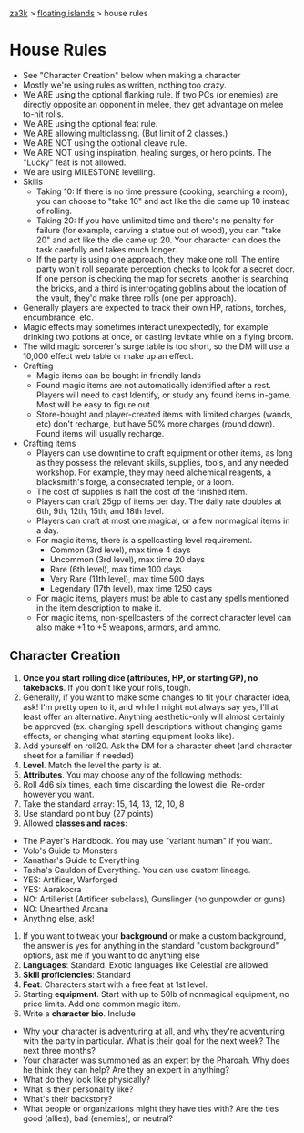 [za3k](/) > [floating islands](/floating_islands/) > house rules

# House Rules
- See "Character Creation" below when making a character
- Mostly we're using rules as written, nothing too crazy.
- We ARE using the optional flanking rule. If two PCs (or enemies) are directly opposite an opponent in melee, they get advantage on melee to-hit rolls.
- We ARE using the optional feat rule.
- We ARE allowing multiclassing. (But limit of 2 classes.)
- We ARE NOT using the optional cleave rule.
- We ARE NOT using inspiration, healing surges, or hero points. The "Lucky" feat is not allowed.
- We are using MILESTONE levelling.
- Skills
    - Taking 10: If there is no time pressure (cooking, searching a room), you can choose to "take 10" and act like the die came up 10 instead of rolling.
    - Taking 20: If you have unlimited time and there's no penalty for failure (for example, carving a statue out of wood), you can "take 20" and act like the die came up 20. Your character can does the task carefully and takes much longer.
    - If the party is using one approach, they make one roll. The entire party won't roll separate perception checks to look for a secret door. If one person is checking the map for secrets, another is searching the bricks, and a third is interrogating goblins about the location of the vault, they'd make three rolls (one per approach).
- Generally players are expected to track their own HP, rations, torches, encumbrance, etc.
- Magic effects may sometimes interact unexpectedly, for example drinking two potions at once, or casting levitate while on a flying broom.
- The wild magic sorcerer's surge table is too short, so the DM will use a 10,000 effect web table or make up an effect.
- Crafting
  - Magic items can be bought in friendly lands
  - Found magic items are not automatically identified after a rest. Players will need to cast Identify, or study any found items in-game. Most will be easy to figure out.
  - Store-bought and player-created items with limited charges (wands, etc) don't recharge, but have 50% more charges (round down). Found items will usually recharge.
- Crafting items
  - Players can use downtime to craft equipment or other items, as long as they possess the relevant skills, supplies, tools, and any needed workshop. For example, they may need alchemical reagents, a blacksmith's forge, a consecrated temple, or a loom.
  - The cost of supplies is half the cost of the finished item.
  - Players can craft 25gp of items per day. The daily rate doubles at 6th, 9th, 12th, 15th, and 18th level.
  - Players can craft at most one magical, or a few nonmagical items in a day.
  - For magic items, there is a spellcasting level requirement. 
    - Common (3rd level), max time 4 days
    - Uncommon (3rd level), max time 20 days
    - Rare (6th level), max time 100 days
    - Very Rare (11th level), max time 500 days
    - Legendary (17th level), max time 1250 days
  - For magic items, players must be able to cast any spells mentioned in the item description to make it.
  - For magic items, non-spellcasters of the correct character level can also make +1 to +5 weapons, armors, and ammo.

## Character Creation
1. **Once you start rolling dice (attributes, HP, or starting GP), no takebacks**. If you don't like your rolls, tough.
1. Generally, if you want to make some changes to fit your character idea, ask! I'm pretty open to it, and while I might not always say yes, I'll at least offer an alternative. Anything aesthetic-only will almost certainly be approved (ex. changing spell descriptions without changing game effects, or changing what starting equipment looks like).
1. Add yourself on roll20. Ask the DM for a character sheet (and character sheet for a familiar if needed)
1. **Level**. Match the level the party is at.
1. **Attributes**. You may choose any of the following methods:
 1. Roll 4d6 six times, each time discarding the lowest die. Re-order however you want.
 1. Take the standard array: 15, 14, 13, 12, 10, 8
 1. Use standard point buy (27 points)
1. Allowed **classes and races**:
 - The Player's Handbook. You may use "variant human" if you want.
 - Volo's Guide to Monsters
 - Xanathar's Guide to Everything
 - Tasha's Cauldon of Everything. You can use custom lineage.
 - YES: Artificer, Warforged
 - YES: Aarakocra
 - NO: Artillerist (Artificer subclass), Gunslinger (no gunpowder or guns)
 - NO: Unearthed Arcana
 - Anything else, ask!
1. If you want to tweak your **background** or make a custom background, the answer is yes for anything in the standard "custom background" options, ask me if you want to do anything else
1. **Languages**: Standard. Exotic languages like Celestial are allowed.
1. **Skill proficiencies**: Standard
1. **Feat**: Characters start with a free feat at 1st level.
1. Starting **equipment**. Start with up to 50lb of nonmagical equipment, no price limits. Add one common magic item.
1. Write a **character bio**. Include
  - Why your character is adventuring at all, and why they're adventuring with the party in particular. What is their goal for the next week? The next three months?
  - Your character was summoned as an expert by the Pharoah. Why does he think they can help? Are they an expert in anything?
  - What do they look like physically?
  - What is their personality like?
  - What's their backstory?
  - What people or organizations might they have ties with? Are the ties good (allies), bad (enemies), or neutral?
